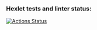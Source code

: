 ### Hexlet tests and linter status:
[![Actions Status](https://github.com/kyriersh/ansible-deploy-project-76/workflows/hexlet-check/badge.svg)](https://github.com/kyriersh/ansible-deploy-project-76/actions)